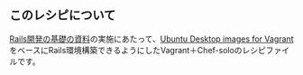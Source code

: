 ## このレシピについて

[Rails開発の基礎の資料](https://github.com/h5y1m141/codeal_rails_basic_book)の実施にあたって、[Ubuntu Desktop images for Vagrant](https://github.com/zyga/vagrant-desktop-images)をベースにRails環境構築できるようにしたVagrant＋Chef-soloのレシピファイルです。

